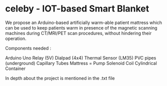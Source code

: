 # celeby - IOT-based Smart Blanket

We propose an Arduino-based artificially warm-able patient mattress which can be used to keep patients warm in presence of the magnetic scanning machines during CT/MRI/PET scan procedures, without hindering their operation. 


Components needed : 

Arduino Uno
Relay (5V) 
Dialpad (4x4)
Thermal Sensor (LM35) 
PVC pipes (underground) 
Capillary Tubes 
Mattress = 
Pump 
Solenoid Coil
Cylindrical Container

In depth about the project is mentioned in the .txt file
